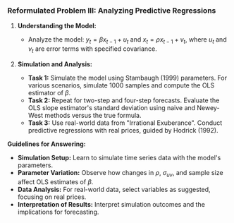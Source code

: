 ### Reformulated Problem III: Analyzing Predictive Regressions

1. **Understanding the Model:**
   - Analyze the model: $y_t = \beta x_{t-1} + u_t$ and $x_t = \rho x_{t-1} + v_t$, where $u_t$ and $v_t$ are error terms with specified covariance.

2. **Simulation and Analysis:**
   - **Task 1:** Simulate the model using Stambaugh (1999) parameters. For various scenarios, simulate 1000 samples and compute the OLS estimator of $\beta$.
   - **Task 2:** Repeat for two-step and four-step forecasts. Evaluate the OLS slope estimator's standard deviation using naive and Newey-West methods versus the true formula.
   - **Task 3:** Use real-world data from "Irrational Exuberance". Conduct predictive regressions with real prices, guided by Hodrick (1992).

**Guidelines for Answering:**

- **Simulation Setup:** Learn to simulate time series data with the model's parameters.
- **Parameter Variation:** Observe how changes in $\rho$, $\sigma_{uv}$, and sample size affect OLS estimates of $\beta$.
- **Data Analysis:** For real-world data, select variables as suggested, focusing on real prices.
- **Interpretation of Results:** Interpret simulation outcomes and the implications for forecasting.

